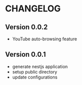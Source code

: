 # CHANGELOG
## Version 0.0.2
- YouTube auto-browsing feature

## Version 0.0.1
- generate nestjs application
- setup public directory
- update configurations